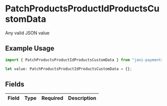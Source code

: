# PatchProductsProductIdProductsCustomData

Any valid JSON value

## Example Usage

```typescript
import { PatchProductsProductIdProductsCustomData } from "jani-payments/models/operations";

let value: PatchProductsProductIdProductsCustomData = {};
```

## Fields

| Field       | Type        | Required    | Description |
| ----------- | ----------- | ----------- | ----------- |